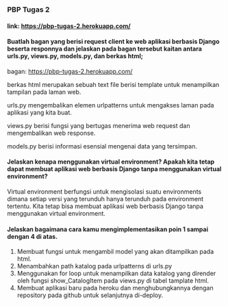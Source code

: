 ### PBP Tugas 2
#### link: https://pbp-tugas-2.herokuapp.com/


#### Buatlah bagan yang berisi request client ke web aplikasi berbasis Django beserta responnya dan jelaskan pada bagan tersebut kaitan antara urls.py, views.py, models.py, dan berkas html;
bagan: https://pbp-tugas-2.herokuapp.com/

berkas html merupakan sebuah text file berisi template untuk menampilkan tampilan pada laman web.

urls.py mengembalikan elemen urlpatterns untuk mengakses laman pada aplikasi yang kita buat.

views.py berisi fungsi yang bertugas menerima web request dan mengembalikan web response.

models.py berisi informasi esensial mengenai data yang tersimpan.

#### Jelaskan kenapa menggunakan virtual environment? Apakah kita tetap dapat membuat aplikasi web berbasis Django tanpa menggunakan virtual environment?
Virtual environment berfungsi untuk mengisolasi suatu environments dimana setiap versi yang terunduh hanya terunduh pada environment tertentu. Kita tetap bisa membuat aplikasi web berbasis Django tanpa menggunakan virtual environment.

#### Jelaskan bagaimana cara kamu mengimplementasikan poin 1 sampai dengan 4 di atas.
1. Membuat fungsi untuk mengambil model yang akan ditampilkan pada html.
2. Menambahkan path katalog pada urlpatterns di urls.py
3. Menggunakan for loop untuk menampilkan data katalog yang dirender oleh fungsi show_CatalogItem pada views.py di tabel tamplate html.
4. Membuat aplikasi baru pada heroku dan menghubungkannya dengan repository pada github untuk selanjutnya di-deploy. 